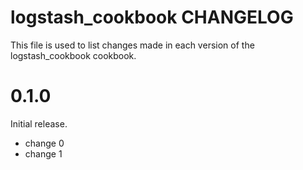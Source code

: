 # logstash_cookbook CHANGELOG

This file is used to list changes made in each version of the logstash_cookbook cookbook.

# 0.1.0

Initial release.

- change 0
- change 1

